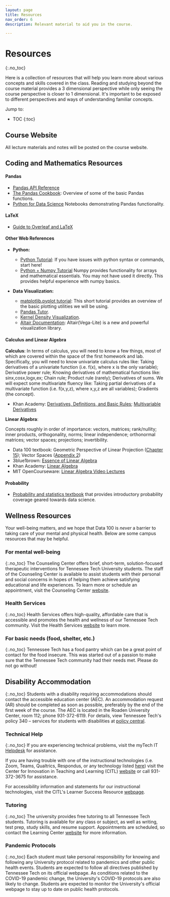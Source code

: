 ```yaml
---
layout: page
title: Resources
nav_order: 6
description: Relevant material to aid you in the course.

---
```


# Resources
{:.no_toc}

Here is a collection of resources that will help you learn more about various concepts and skills covered in the class. Reading and studying beyond the course material provides a 3 dimensional perspective while only seeing the course perspective is closer to 1 dimensional. It's important to be exposed to different perspectives and ways of understanding familiar concepts. 

Jump to:
* TOC
{:toc}



<a name = 'course_website'></a>
## Course Website

All lecture materials and notes will be posted on the course website.


## Coding and Mathematics Resources


#### Pandas

  - [Pandas API Reference](https://pandas.pydata.org/pandas-docs/stable/reference/index.html)
  - [The Pandas Cookbook](http://nbviewer.jupyter.org/github/jvns/pandas-cookbook/tree/master/cookbook/): Overview of some of the basic Pandas functions. 
  - [Python for Data Science](http://wavedatalab.github.io/datawithpython/index.html) Notebooks demonstrating Pandas functionality.

#### LaTeX
+ [Guide to Overleaf and LaTeX](https://www.overleaf.com/learn)

#### Other Web References

- **Python:**
  - [Python Tutorial](https://docs.python.org/3.5/tutorial/): If you have issues with python syntax or commands, start here!
  - [Python + Numpy Tutorial](http://cs231n.github.io/python-numpy-tutorial/) Numpy provides functionality for arrays and mathematical essentials. You may not have used it directly. This provides helpful experience with numpy basics.

- **Data Visualization:**
  - [matplotlib.pyplot tutorial](http://matplotlib.org/users/pyplot_tutorial.html#pyplot-tutorial): This short tutorial provides an overview of the basic plotting utilities we will be using.
  - [Pandas Tutor](https://pandastutor.com).
  - [Kernel Density Visualization](https://mathisonian.github.io/kde/).
  - [Altair Documentation](https://altair-viz.github.io/): Altair(Vega-Lite) is a new and powerful visualization library. 

  

#### Calculus and Linear Algebra

**Calculus**:
In terms of calculus, you will need to know a few things, most of which are covered within the space of the first homework and lab. Specifically, you will need to know univariate calculus rules like: Taking derivatives of a univariate function (i.e. f(x), where x is the only variable); Derivative power rule; Knowing derivatives of mathematical functions like: sinx,cosx,logx,ex; Chain rule; Product rule (rarely); Derivatives of sums. We will expect some multivariate fluency like: Taking partial derivatives of a multivariate function (i.e. f(x,y,z), where x,y,z are all variables); Gradients (the concept).

- Khan Academy: 
[Derivatives, Definitions, and Basic Rules](https://www.khanacademy.org/math/calculus-1/cs1-derivatives-definition-and-basic-rules);
[Multivariable Derivatives](https://www.khanacademy.org/math/multivariable-calculus/multivariable-derivatives)


**Linear Algebra**:

Concepts roughly in order of importance:
vectors, matrices; rank/nullity;
inner products, orthogonality, norms;
linear independence;
orthonormal matrices;
vector spaces;
projections;
invertibility.


- Data 100 textbook: Geometric Perspective of Linear Projection ([Chapter 15](https://www.textbook.ds100.org/ch/15/linear_multi_fit.html)); Vector Spaces ([Appendix 2](https://www.textbook.ds100.org/ch/a02/vector_space_review.html))
- 3blue1brown: [Essence of Linear Algebra](https://www.3blue1brown.com/essence-of-linear-algebra-page)
- Khan Academy: [Linear Algebra](https://www.khanacademy.org/math/linear-algebra)
- MIT OpenCourseware: [Linear Algebra Video Lectures](https://ocw.mit.edu/courses/18-06-linear-algebra-spring-2010/video_galleries/video-lectures/)


#### Probability
+ [Probability and statistics textbook](http://stat88.org/textbook/content/intro.html) that provides introductory probability coverage geared towards data science.




## Wellness Resources

Your well-being matters, and we hope that Data 100 is *never* a barrier to taking care of your mental and physical health. Below are some campus resources that may be helpful.


### For mental well-being
{:.no_toc}
The Counseling Center offers brief, short-term, solution-focused therapeutic interventions for Tennessee Tech University students. The staff of the Counseling Center is available to assist students with their personal and social concerns in hopes of helping them achieve satisfying educational and life experiences. To learn more or schedule an appointment, visit the Counseling Center [website](https://www.tntech.edu/counsel/index.php). 



### Health Services 
{:.no_toc}
Health Services offers high-quality, affordable care that is accessible and promotes the health and wellness of our Tennessee Tech community. Visit the Health Services [website](https://www.tntech.edu/healthservices/) to learn more. 


### For basic needs (food, shelter, etc.)
{:.no_toc}
Tennessee Tech has a food pantry which can be a great point of contact for the food insecure. This was started out of a passion to make sure that the Tennessee Tech community had their needs met. Please do not go without!



## Disability Accommodation 
{:.no_toc}
Students with a disability requiring accommodations should contact the accessible education center (AEC). An accommodation request (AR) should be completed as soon as possible, preferably by the end of the first week of the course. The AEC is located in the Roaden University Center, room 112; phone 931-372-6119. For details, view Tennessee Tech's policy 340 – services for students with disabilities at [policy central](https://tntech.policytech.com/docview/?docid=1131&public=true).


### Technical Help 
{:.no_toc}
If you are experiencing technical problems, visit the myTech IT [Helpdesk](https://its.tntech.edu/display/MON/Help+Desk) for assistance. 

If you are having trouble with one of the instructional technologies (i.e. Zoom, Teams, Qualtrics, Respondus, or any technology listed [here](https://www.tntech.edu/citl/tech-services/index.php)) visit the Center for Innovation in Teaching and Learning (CITL) [website](https://www.tntech.edu/citl/index.php) or call 931-372-3675 for assistance. 

For accessibility information and statements for our instructional technologies, visit the CITL's Learner Success Resource [webpage](https://www.tntech.edu/citl/learner-success-resources.php). 


### Tutoring 
{:.no_toc}
The university provides free tutoring to all Tennessee Tech students. Tutoring is available for any class or subject, as well as writing, test prep, study skills, and resume support. Appointments are scheduled, so contact the Learning Center [website](https://www.tntech.edu/library/learning-center.php) for more information. 




### Pandemic Protocols
{:.no_toc}
Each student must take personal responsibility for knowing and following any University protocol related to pandemics and other public health events. Students are expected to follow all directives published by Tennessee Tech on its official webpage. As conditions related to the COVID-19 pandemic change, the University's COVID-19 protocols are also likely to change. Students are expected to monitor the University's official webpage to stay up to date on public health protocols.
